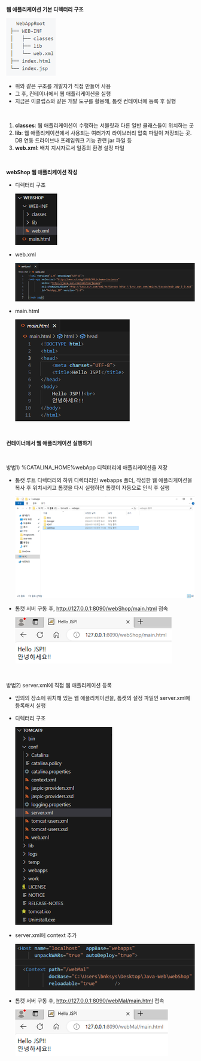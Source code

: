 **웹 애플리케이션 기본 디렉터리 구조**

![2](./image.assets/2.PNG)

* 위와 같은 구조를 개발자가 직접 만들어 사용
* 그 후, 컨테이너에서 웹 애플리케이션을 실행
* 지금은 이클립스와 같은 개발 도구를 활용해, 톰캣 컨테이너에 등록 후 실행

<br>

1. **classes**: 웹 애플리케이션이 수행하는 서블릿과 다른 일반 클래스들이 위치하는 곳
2. **lib**: 웹 애플리케이션에서 사용되는 여러가지 라이브러리 압축 파일이 저장되는 곳. DB 연동 드라이브나 프레임워크 기능 관련 jar 파일 등
3. **web.xml**: 배치 지시자로서 일종의 환경 설정 파일

<br>

**webShop 웹 애플리케이션 작성**

* 디렉터리 구조

  ![directory](./image.assets/directory.PNG)

* web.xml

  ![xml](./image.assets/xml.PNG)

* main.html

  ![main](./image.assets/main.PNG)

<br>

**컨테이너에서 웹 애플리케이션 실행하기**

<br>

방법1) %CATALINA_HOME%webApp 디렉터리에 애플리케이션을 저장

* 톰캣 루트 디렉터리의 하위 디렉터리인 webapps 폴더, 작성한 웹 애플리케이션을 복사 후 위치시키고 톰캣을 다시 실행하면 톰캣이 자동으로 인식 후 실행

  ![webshop](./image.assets/webshop.PNG)



* 톰캣 서버 구동 후, http://127.0.0.1:8090/webShop/main.html 접속

  ![result](./image.assets/result.PNG)

<br>

방법2) server.xml에 직접 웹 애플리케이션 등록

* 임의의 장소에 위치해 있는 웹 애플리케이션을, 톰캣의 설정 파일인 server.xml에 등록해서 실행

* 디렉터리 구조

  ![tomcat](./image.assets/tomcat.PNG)

* server.xml에 context 추가

  ![context](./image.assets/context.PNG)

* 톰캣 서버 구동 후, http://127.0.0.1:8090/webMal/main.html 접속

  ![url](./image.assets/url.PNG)

<br>

